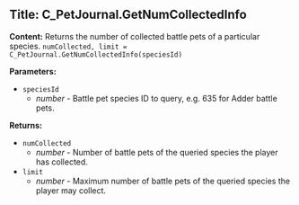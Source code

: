 ## Title: C_PetJournal.GetNumCollectedInfo

**Content:**
Returns the number of collected battle pets of a particular species.
`numCollected, limit = C_PetJournal.GetNumCollectedInfo(speciesId)`

**Parameters:**
- `speciesId`
  - *number* - Battle pet species ID to query, e.g. 635 for Adder battle pets.

**Returns:**
- `numCollected`
  - *number* - Number of battle pets of the queried species the player has collected.
- `limit`
  - *number* - Maximum number of battle pets of the queried species the player may collect.